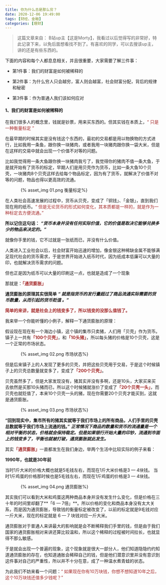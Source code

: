 ```yaml
---
title: 你为什么总是那么穷？
date: 2020-12-06 19:49:00
tags: [财经、金融]
categories: [理财]
---
```


> 这篇文章来自： B站up主【这是Morty】，我看过以后觉得写的非常好，特此记录下来，以免后面想看找不到了。有喜欢的同学，可以去搜该up主，讲的还是有些东西的。

下面的内容和每个人都息息相关，并且很重要，大家需要了解三件事：

+ 第1件事：我们的财富是如何被稀释的
- 第2件事：为什么穷人只会越穷，富人则会越富，社会财富分配，背后的规律和秘密
* 第3件事：作为普通人我们该如何应对

#### 1、我们的财富是如何被稀释的

在我们很多人的概念里，钱就是钞票，用来买东西的。但其实钱在本质上，<font color="A52A2A">“ 只是一种衡量标定 ”</font>

在最早期的时候其实是没有钱这个东西的，最初的交易都是用以物换物的方式进行，比如我用一条鱼，跟你换一块猪肉，或者我用一块猪肉跟你换一袋大米，但是在这样的交易中就会出现一个价值不对等的问题。

比如我觉得用一条大鱼跟你换一块猪肉我亏了，我觉得你的猪肉不值一条大鱼，于是就开始有了货币的标定，早期人们是用贝壳作为货币，比如一条大鱼10个贝壳，一块猪肉8个贝壳这样去给每个物品标定，因为有了货币，就解决了价值不对等的问题，物品也得以更高效的流通。

<div style="width:80%;margin:auto">{% asset_img 01.png 衡量标定%}</div>

在人类社会高速发展的过程中，货币从贝壳，变成了「铜钱」、「金银」，直到我们现在用的纸币。<font color="A52A2A">“ 但是无论货币的形式如何变化，其本质都是一样的，就是作为一种标定去方便流通。”</font>

**所以记住这句话：**
***“货币本身并没有任何实际价值，它的价值是取决它能够兑换多少的物品来决定的。”***

就像你手里的钱，它不过就是一张纸而已，并没有什么价值。

人类进入工业社会以后，社会财富开始迅速的增加，像金银这种稀缺金属不能够满足现代社会的货币需求，于是世界开始进入纸币时代，因为纸成本低廉可以大量的印，也就解决货币需求的问题。

但也正是因为纸币可以大量的印刷这一点，也就是造成了一个现象

那就是：<font color="A52A2A">**「通货膨胀」**</font>

**通货膨胀的原理其实很简单**
***“ 就是指货币的发行量超过了商品流通实际需要的货币数量，从而引起的货币贬值 。”***

**<font color="A52A2A">简单的来讲，就是社会上的钱变多了，所以钱变的没那么值钱了。</font>**

我来举一个你能听懂的小例子，解释一下通货膨胀的原理：

假设现在现在有一个海边小镇，这个镇的集市只卖猪，人们用「贝壳」作为货币。镇子上一共有<font color="A52A2A">**「100个贝壳」**</font>，和<font color="A52A2A">**「10头猪」**</font>，所以每头猪的价格是10个贝壳，这是一个正常的市场状态。

<div style="width:80%;margin:auto">{% asset_img 02.png 市场状态%}</div>

但是后来镇子上的人发现了更多的贝壳，并把这些贝壳用于交易，于是这个时候镇子上的贝壳总数量就变多了，变成了<font color="A52A2A">**「200个贝壳」**</font>。

贝壳虽然多了，但是大家发现没有，猪其实并没有多啊，还是10头，大家买来买去依然是买那10头猪而已，所以这个时候猪就涨价了变成了<font color="A52A2A">**「20个贝壳一头」**</font>，而贝壳也就贬值了，本来10个贝壳一头的猪，现在你需要20个贝壳才能买到，这就是通货膨胀。

<div style="width:80%;margin:auto">{% asset_img 03.png 市场状态%}</div>

**“回到现实中，集市所有的猪其实就等于我们市场上的所有商品，人们手里的贝壳总数就等于我们市场上流通的钱。”**
***正常情况下商品的数量和货币的流通量是一个相对平衡的状态，价格就会保持稳定。但是如果银行开始大量的印钞，流通到市面上的钱变多了，平衡也就被打破，通货膨胀就此发生。***

其实<font color="A52A2A">**「通货膨胀」**</font>一直都发生在我们身边，举两个生活中比较实际的例子来看：

**1990年，也就是30年前**

当时1斤大米的价格大概也就是5毛钱左右，而现在1斤大米价格是3 — 4块钱。
当时1斤鸡蛋的价格那时候也是5毛钱左右，而现在1斤鸡蛋的价格是3 — 4块钱。

<div style="width:80%;margin:auto">{% asset_img 04.png 通货膨胀%}</div>

其实我们可以看到大米和鸡蛋这两种商品本身并没有发生什么变化，但是价格在三十年的时间里却翻了**「6 — 7倍」**。所以价格的变化和商品本身没有太大关系，而是因为通货膨胀，导致钱的衡量标定被改变了，以前的标定就是9毛钱对应一斤大米，现在的标定就是 6 — 7 块钱对应一斤大米。

通货膨胀对于普通人来讲最大的影响就是会不断稀释我们手里的钱，但是由于我们国家的通货膨胀相对来讲还算比较温和，所以这个稀释的过程被时间拉长，也就显得不那么敏感。

于是就会出现一个普遍的现象，这个现象就是很大一部分人，他们知道隐隐约约知道通货膨胀的存在，也知道通胀会稀释自己的钱，但是他们潜意识里并没有意识到这件事对自己的严重性，所以并不十分在意，成了一种温水煮青蛙的状态。

为此我们不妨来看一个问题：<font color="A52A2A">“ 如果现在你有10万块钱，你想不想知道10年之后，这个10万块钱还值多少钱呢？”</font>


